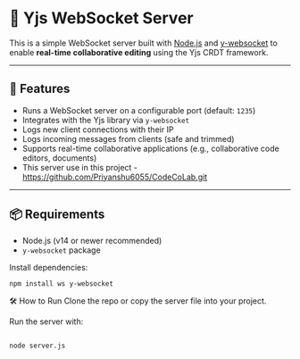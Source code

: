 # 🧠 Yjs WebSocket Server

This is a simple WebSocket server built with [Node.js](https://nodejs.org/) and [y-websocket](https://github.com/yjs/y-websocket) to enable **real-time collaborative editing** using the Yjs CRDT framework.

---

## 🚀 Features

- Runs a WebSocket server on a configurable port (default: `1235`)
- Integrates with the Yjs library via `y-websocket`
- Logs new client connections with their IP
- Logs incoming messages from clients (safe and trimmed)
- Supports real-time collaborative applications (e.g., collaborative code editors, documents)
- This server use in this project - https://github.com/Priyanshu6055/CodeCoLab.git

---

## 📦 Requirements

- Node.js (v14 or newer recommended)
- `y-websocket` package

Install dependencies:

```bash
npm install ws y-websocket
```

🛠️ How to Run
Clone the repo or copy the server file into your project.


Run the server with:
```bash

node server.js
